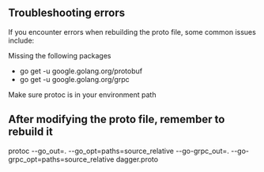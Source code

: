 Troubleshooting errors
---
If you encounter errors when rebuilding the proto file, some common issues include:

Missing the following packages
- go get -u google.golang.org/protobuf
- go get -u google.golang.org/grpc

Make sure protoc is in your environment path

After modifying the proto file, remember to rebuild it
---
protoc --go_out=. --go_opt=paths=source_relative --go-grpc_out=. --go-grpc_opt=paths=source_relative dagger.proto